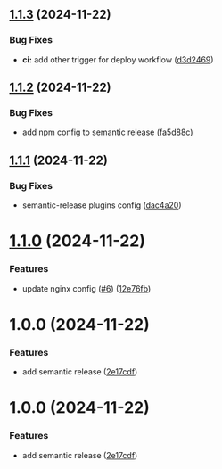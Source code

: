## [1.1.3](https://github.com/Krupenz/kkrupa-landing-page/compare/v1.1.2...v1.1.3) (2024-11-22)


### Bug Fixes

* **ci:** add other trigger for deploy workflow ([d3d2469](https://github.com/Krupenz/kkrupa-landing-page/commit/d3d24696843bff289403c82dfa96c92da2f76a68))

## [1.1.2](https://github.com/Krupenz/kkrupa-landing-page/compare/v1.1.1...v1.1.2) (2024-11-22)


### Bug Fixes

* add npm config to semantic release ([fa5d88c](https://github.com/Krupenz/kkrupa-landing-page/commit/fa5d88cc74d0a3cded709f44250a174ce1018173))

## [1.1.1](https://github.com/Krupenz/kkrupa-landing-page/compare/v1.1.0...v1.1.1) (2024-11-22)


### Bug Fixes

* semantic-release plugins config ([dac4a20](https://github.com/Krupenz/kkrupa-landing-page/commit/dac4a20d1cfc2bbf7c34b1df5f7a71fc7a9de581))

# [1.1.0](https://github.com/Krupenz/kkrupa-landing-page/compare/v1.0.0...v1.1.0) (2024-11-22)


### Features

* update nginx config ([#6](https://github.com/Krupenz/kkrupa-landing-page/issues/6)) ([12e76fb](https://github.com/Krupenz/kkrupa-landing-page/commit/12e76fbb0b59ba1fec4570afef971880f156b3ac))

# 1.0.0 (2024-11-22)


### Features

* add semantic release ([2e17cdf](https://github.com/Krupenz/kkrupa-landing-page/commit/2e17cdfb5eb13528e84c84ddc2b563270a600a0c))

# 1.0.0 (2024-11-22)


### Features

* add semantic release ([2e17cdf](https://github.com/Krupenz/kkrupa-landing-page/commit/2e17cdfb5eb13528e84c84ddc2b563270a600a0c))
